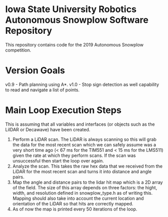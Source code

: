 # Iowa State University Robotics Autonomous Snowplow Software Repository
This repository contains code for the 2019 Autonomous Snowplow competition.
# Version Goals
v0.9 - Path planning using A*.
v1.0 - Stop sign detection as well capability to read and navigate a list of points.
# Main Loop Execution Steps
This is assuming that all variables and interfaces (or objects such as the LiIDAR or Decawave) have been created.
1. Perform a LiDAR scan. The LiDAR is always scanning so this will grab the data for the most recent scan which we can safely assume was a very short time ago (< 67 ms for the TIM551 and < 15 ms for the LMS511) given the rate at which they perform scans. If the scan was unsuccessful then start the loop over again. 
2. Analyze the scan. This takes the raw hex data that we received from the LiDAR for the most recent scan and turns it into distance and angle pairs. 
3. Map the angle and distance pairs to the lidar hit map which is a 2D array of the field. The size of this array depends on three factors: the hight, width, and resolution defined in snowplow_type.h as of writing this. Mapping should also take into account the current location and orientation of the LiDAR so that hits are correctly mapped.
4. As of now the map is printed every 50 iterations of the loop.
